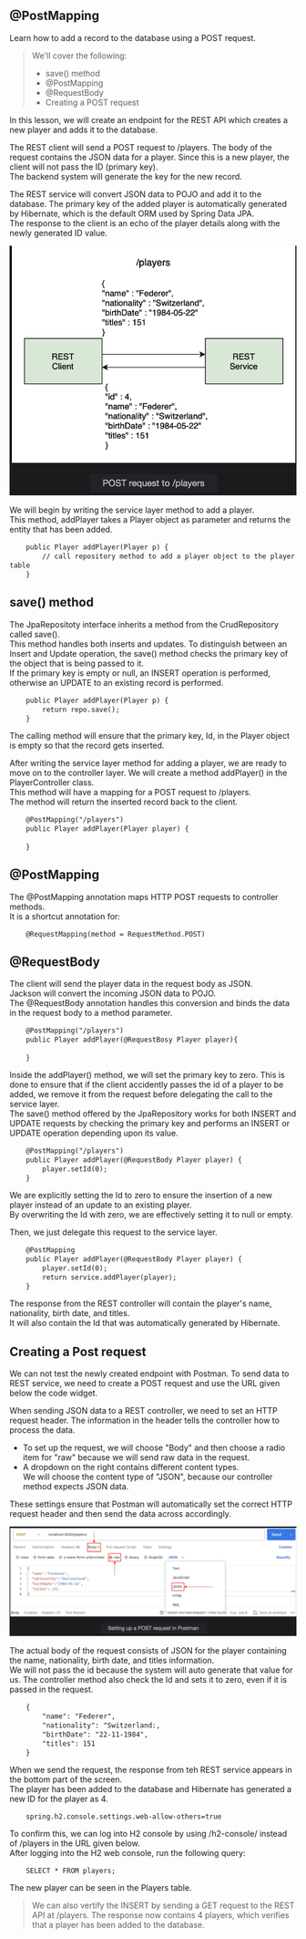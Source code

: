 ## @PostMapping

Learn how to add a record to the database using a POST request.

> We'll cover the following:
>
> - save() method
> - @PostMapping
> - @RequestBody
> - Creating a POST request

In this lesson, we will create an endpoint for the REST API which creates a new player and adds it to the database.

The REST client will send a POST request to /players. The body of the request contains the JSON data for a player. Since this is a new player, the client will not pass the ID (primary key).  
 The backend system will generate the key for the new record.

The REST service will convert JSON data to POJO and add it to the database. The primary key of the added player is automatically generated by Hibernate, which is the default ORM used by Spring Data JPA.  
 The response to the client is an echo of the player details along with the newly generated ID value.

![POST request to /players](./images/8-1-POST-request-to-players.png)

We will begin by writing the service layer method to add a player.  
 This method, addPlayer takes a Player object as parameter and returns the entity that has been added.

        public Player addPlayer(Player p) {
            // call repository method to add a player object to the player table
        }

## save() method

The JpaRepositoty interface inherits a method from the CrudRepository called save().  
 This method handles both inserts and updates. To distinguish between an Insert and Update operation, the save() method checks the primary key of the object that is being passed to it.  
 If the primary key is empty or null, an INSERT operation is performed, otherwise an UPDATE to an existing record is performed.

        public Player addPlayer(Player p) {
            return repo.save();
        }

The calling method will ensure that the primary key, Id, in the Player object is empty so that the record gets inserted.

After writing the service layer method for adding a player, we are ready to move on to the controller layer. We will create a method addPlayer() in the PlayerController class.  
 This method will have a mapping for a POST request to /players.  
 The method will return the inserted record back to the client.

        @PostMapping("/players")
        public Player addPlayer(Player player) {

        }

## @PostMapping

The @PostMapping annotation maps HTTP POST requests to controller methods.  
It is a shortcut annotation for:

        @RequestMapping(method = RequestMethod.POST)

## @RequestBody

The client will send the player data in the request body as JSON.  
 Jackson will convert the incoming JSON data to POJO.  
 The @RequestBody annotation handles this conversion and binds the data in the request body to a method parameter.

        @PostMapping("/players")
        public Player addPlayer(@RequestBosy Player player){

        }

Inside the addPlayer() method, we will set the primary key to zero. This is done to ensure that if the client accidently passes the id of a player to be added, we remove it from the request before delegating the call to the service layer.  
 The save() method offered by the JpaRepository works for both INSERT and UPDATE requests by checking the primary key and performs an INSERT or UPDATE operation depending upon its value.

        @PostMapping("/players")
        public Player addPlayer(@RequestBody Player player) {
            player.setId(0);
        }

We are explicitly setting the Id to zero to ensure the insertion of a new player instead of an update to an existing player.  
 By overwriting the Id with zero, we are effectively setting it to null or empty.

Then, we just delegate this request to the service layer.

        @PostMapping
        public Player addPlayer(@RequestBody Player player) {
            player.setId(0);
            return service.addPlayer(player);
        }

The response from the REST controller will contain the player's name, nationality, birth date, and titles.  
 It will also contain the Id that was automatically generated by Hibernate.

## Creating a Post request

We can not test the newly created endpoint with Postman. To send data to REST service, we need to create a POST request and use the URL given below the code widget.

When sending JSON data to a REST controller, we need to set an HTTP request header. The information in the header tells the controller how to process the data.

- To set up the request, we will choose "Body" and then choose a radio item for "raw" because we will send raw data in the request.
- A dropdown on the right contains different content types.  
   We will choose the content type of "JSON", because our controller method expects JSON data.

These settings ensure that Postman will automatically set the correct HTTP request header and then send the data across accordingly.

![Setting up a POST request in Postman](./images/8-2-setting-up-a-post-request-in-postman.png)

The actual body of the request consists of JSON for the player containing the name, nationality, birth date, and titles information.  
 We will not pass the id because the system will auto generate that value for us. The controller method also check the Id and sets it to zero, even if it is passed in the request.

        {
            "name": "Federer",
            "nationality": "Switzerland:,
            "birthDate": "22-11-1984",
            "titles": 151
        }

When we send the request, the response from teh REST service appears in the bottom part of the screen.  
 The player has been added to the database and Hibernate has generated a new ID for the player as 4.

        spring.h2.console.settings.web-allow-others=true

To confirm this, we can log into H2 console by using /h2-console/ instead of /players in the URL given below.  
 After logging into the H2 web console, run the following query:

        SELECT * FROM players;

The new player can be seen in the Players table.

> We can also vertify the INSERT by sending a GET request to the REST API at /players. The response now contains 4 players, which verifies that a player has been added to the database.

